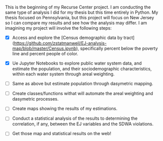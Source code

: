 This is the beginning of my Recurse Center project. I am conducting the same type of analysis I did for my thesis but this time entirely in Python. My thesis focused on Pennsylvania, but this project will focus on New Jersey so I can compare my results and see how the analysis may differ.  I am imagining my project will involve the following steps:

- [x] Access and explore the [Census demographic data by tract] (https://github.com/zstatmanweil/EJ-analysis-map/blob/master/Census.ipynb), specifically percent below the poverty line and percent people of color.
- [x] Ue Jupyter Notebooks to explore public water system data, and estimate the population, and their sociodemographic characteristics, within each water system through areal weighting.
- [ ] Same as above but estimate population through dasymetric mapping.
- [ ] Create classes/functions withat will automate the areal weighting and dasymetric processes.
- [ ] Create maps showing the results of my estimations.
- [ ] Conduct a statistical analysis of the results to determining the correlation, if any, between the EJ variables and the SDWA violations.
- [ ] Get those map  and statistical results on the web!





